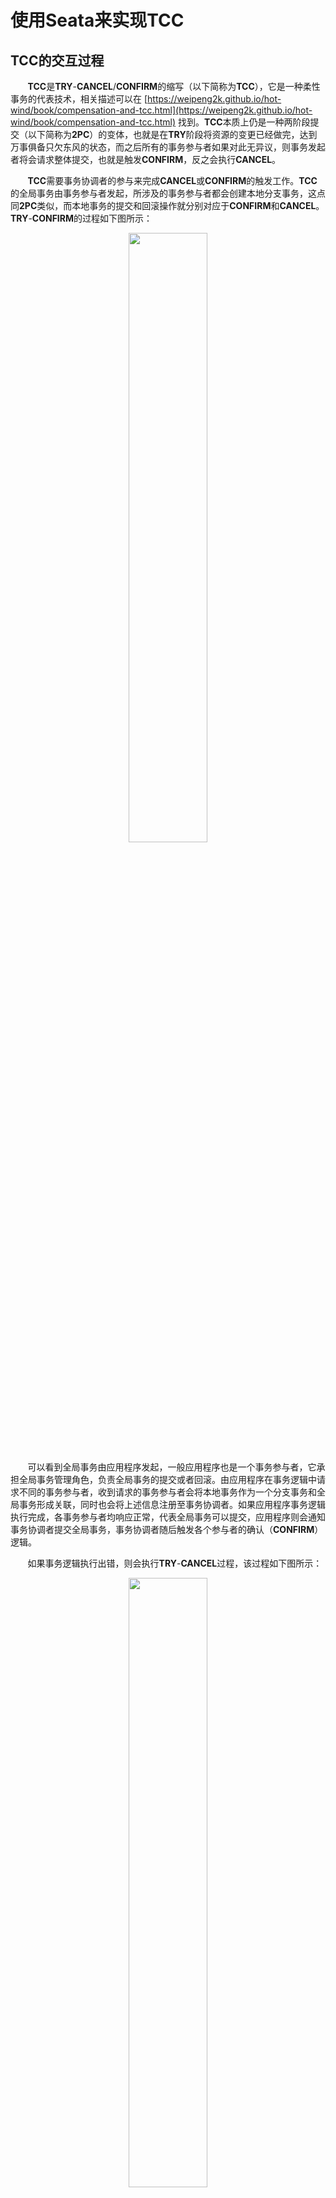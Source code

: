 # 使用**Seata**来实现**TCC**

## **TCC**的交互过程

&nbsp;&nbsp;&nbsp;&nbsp;&nbsp;&nbsp;&nbsp;**TCC**是**TRY**-**CANCEL**/**CONFIRM**的缩写（以下简称为**TCC**），它是一种柔性事务的代表技术，相关描述可以在 [https://weipeng2k.github.io/hot-wind/book/compensation-and-tcc.html](https://weipeng2k.github.io/hot-wind/book/compensation-and-tcc.html) 找到。**TCC**本质上仍是一种两阶段提交（以下简称为**2PC**）的变体，也就是在**TRY**阶段将资源的变更已经做完，达到万事俱备只欠东风的状态，而之后所有的事务参与者如果对此无异议，则事务发起者将会请求整体提交，也就是触发**CONFIRM**，反之会执行**CANCEL**。

&nbsp;&nbsp;&nbsp;&nbsp;&nbsp;&nbsp;&nbsp;**TCC**需要事务协调者的参与来完成**CANCEL**或**CONFIRM**的触发工作。**TCC**的全局事务由事务参与者发起，所涉及的事务参与者都会创建本地分支事务，这点同**2PC**类似，而本地事务的提交和回滚操作就分别对应于**CONFIRM**和**CANCEL**。**TRY**-**CONFIRM**的过程如下图所示：

<center>
<img src="https://weipeng2k.github.io/hot-wind/resources/tcc-using-seata/try-confirm.png" width="50%" />
</center>

&nbsp;&nbsp;&nbsp;&nbsp;&nbsp;&nbsp;&nbsp;可以看到全局事务由应用程序发起，一般应用程序也是一个事务参与者，它承担全局事务管理角色，负责全局事务的提交或者回滚。由应用程序在事务逻辑中请求不同的事务参与者，收到请求的事务参与者会将本地事务作为一个分支事务和全局事务形成关联，同时也会将上述信息注册至事务协调者。如果应用程序事务逻辑执行完成，各事务参与者均响应正常，代表全局事务可以提交，应用程序则会通知事务协调者提交全局事务，事务协调者随后触发各个参与者的确认（**CONFIRM**）逻辑。

&nbsp;&nbsp;&nbsp;&nbsp;&nbsp;&nbsp;&nbsp;如果事务逻辑执行出错，则会执行**TRY**-**CANCEL**过程，该过程如下图所示：

<center>
<img src="https://weipeng2k.github.io/hot-wind/resources/tcc-using-seata/try-cancel.png" width="50%" />
</center>

&nbsp;&nbsp;&nbsp;&nbsp;&nbsp;&nbsp;&nbsp;该过程和**TRY**-**CONFIRM**过程相似，在事务逻辑中调用事务参与者出现错误，则应用程序会通知事务协调者对当前全局事务进行回滚，事务协调者随后触发各个参与者的取消（**CANCEL**）逻辑。

## **TCC**的主要优势

&nbsp;&nbsp;&nbsp;&nbsp;&nbsp;&nbsp;&nbsp;**TCC**的主要优势在于有较高的吞吐量。以电商业务的商品订购场景为例，买家订购商品生成订单，同时会进行商品库存扣减，这个过程需要保证如果库存满足订购的数量，订单有效，反之则订单无效，也就是说订购过程是一个事务。简单起见，整个过程涉及三个事务参与者，分别是：交易前台、订单和商品库存三个微服务系统，交易前台会调用订单和商品库存两个微服务完成订购。

&nbsp;&nbsp;&nbsp;&nbsp;&nbsp;&nbsp;&nbsp;如果使用**2PC**来确保该分布式事务，假设：订购过程中，交易前台微服务调用订单微服务生成了订单，可随后调用商品库存微服务出现错误（库存不足或调用超时），该全局事务需要进行回滚。从资源占用的角度出发，上述过程如下图所示：

<center>
<img src="https://weipeng2k.github.io/hot-wind/resources/tcc-using-seata/2pc-abort-cost-time.png" width="60%" />
</center>

&nbsp;&nbsp;&nbsp;&nbsp;&nbsp;&nbsp;&nbsp;可以看到参与到该分布式事务的三个微服务，会将参与事务的资源（比如：订单数据和商品库存数据等）进行锁定，且锁定时间会横跨两个阶段。商品库存微服务反馈中止，全局事务需要中止，订单微服务依旧要等待协调者的通知才能继续，这使得订单资源被长时间锁定。在**2PC**模式下，整个系统的吞吐量存在短板，如果事务参与者（或某个参与者）存在比较耗时的操作，将会拖慢整个系统的响应时间。

&nbsp;&nbsp;&nbsp;&nbsp;&nbsp;&nbsp;&nbsp;如果换用**TCC**来处理这个场景，**TCC**事务参与者会在接受到请求后即刻提交本地事务，事务参与者之间不会由于对方处理耗时过长而相互影响，该过程对资源的占用如下图所示：

<center>
<img src="https://weipeng2k.github.io/hot-wind/resources/tcc-using-seata/tcc-cancel-cost-time.png" width="60%" />
</center>

&nbsp;&nbsp;&nbsp;&nbsp;&nbsp;&nbsp;&nbsp;从**TCC**的交互过程可以看到各个事务参与者所负责的本地事务在接收到调用请求后就会开始处理，一旦完成就会提交。订单微服务在接受到交易前台微服务的调用后就会进行订单创建，不会等待商品库存微服务的处理结果。当事务协调者发送取消事件给订单微服务时，订单微服务会根据通知中的事务上下文（比如：订单ID）来取消对应的订单，需要注意，取消订单的操作也是一个本地事务的提交。

&nbsp;&nbsp;&nbsp;&nbsp;&nbsp;&nbsp;&nbsp;**TCC**对资源的锁定占用时间会比**2PC**短很多，呈现出一种对资源离散且短时占据的形态，而非**2PC**在整个事务周期内都会整块长时间的锁定资源。由于资源锁定时间变短，单位时间处理本地事务数量自然增多，使得**TCC**模式下，整个系统的吞吐量会有显著的提升。

> 在微服务架构下，可以通过适当提升**TCC**链路上较为耗时的微服务实例数量，使的整个系统的吞吐量进一步提升。

## **TCC**的使用代价

&nbsp;&nbsp;&nbsp;&nbsp;&nbsp;&nbsp;&nbsp;**TCC**对资源锁定时间的减少无疑会提升系统的吞吐量，有更好的性能表现，但任何好处都会有交换的代价，而这些代价主要体现在以下两个方面。

### 产品交互方式的改变

&nbsp;&nbsp;&nbsp;&nbsp;&nbsp;&nbsp;&nbsp;在之前的商品订购场景中，**2PC**和**TCC**模式的不同之处除了在资源锁定上，在数据的可见性上也有非常大的不同。**2PC**在处理该场景时，当订单由于库存不足生成失败，用户（或买家）在后台是无法看到订购失败的订单，并且在数据库层面也不会出现订购失败的订单，原因是**2PC**追求强一致性，数据被回滚了。用户就是感觉订购失败，可能是网络或者系统不稳定，那接下来再试一下就好。

&nbsp;&nbsp;&nbsp;&nbsp;&nbsp;&nbsp;&nbsp;**TCC**在处理该场景时，订单和商品库存之间没有强依赖，虽然在一个全局事务中，但是订单数据会生成，虽然可以通过状态位等技术手段使用户无法查看到该失败订单，可是它确实在数据库中生成了，只是在等待随后对生成的数据做取消或确认操作，这个过程是一种最终一致性的体现。当然可以在随后的**CANCEL**事件处理中将该订单删除，但是这些特殊的处理逻辑已经侵入到了系统实现中，并不是一个好的选择。

&nbsp;&nbsp;&nbsp;&nbsp;&nbsp;&nbsp;&nbsp;适当改变产品的交互方式以适应**TCC**模式是一个更好的选择。由于**TCC**是两段异步的处理模式，产品需要一定程度上的面向失败设计，将订购失败认为是一种正常的情况，用户不仅可以看到失败的订单而且还能看到失败的原因。这样刚生成的订单，可以展示给用户系统在处理中的提示信息，一旦**CONFIRM**或者**CANCEL**通知完成处理后，就可以反馈给用户最终的处理结果。

&nbsp;&nbsp;&nbsp;&nbsp;&nbsp;&nbsp;&nbsp;产品交互方式的适当改变，增加些许面向失败和容错的设计，会使得**TCC**模式使用的更加自然，同时也能够获得更好的用户体验，最终为业务产品和技术实现做到了对齐。

### 技术实现方式的改变

&nbsp;&nbsp;&nbsp;&nbsp;&nbsp;&nbsp;&nbsp;**2PC**本质是在数据层面做分布式事务，它不需要应用代码做改造，而**TCC**实质是应用层面的**2PC**，它需要应用代码做改造来满足**TCC**所需要的语义。

&nbsp;&nbsp;&nbsp;&nbsp;&nbsp;&nbsp;&nbsp;微服务接口定义需要做出改变以适应**TCC**，以订单微服务的订单生成接口为例，在**2PC**和**TCC**模式下的不同如下图所示：

<center>
<img src="https://weipeng2k.github.io/hot-wind/resources/tcc-using-seata/tcc-interface.png" width="70%" />
</center>

&nbsp;&nbsp;&nbsp;&nbsp;&nbsp;&nbsp;&nbsp;可以看到在**2PC**（上图左半部分）模式下，应用对于接口的定义不会受到约束，这点是**2PC**的优势，事务协调者同数据源进行协作实现分布式事务，一定程度上对应用透明。而**TCC**（上图右半部分）模式下，应用成为分布式事务中的主角，它需要同事务协调者进行交互，所以在接口定义上需要定义出数据的创建、取消和确认三个不同的方法来分别应对**TCC**中的**TRY**、**CANCEL**和**CONFIRM**逻辑。

&nbsp;&nbsp;&nbsp;&nbsp;&nbsp;&nbsp;&nbsp;对于**2PC**而言，如果准备阶段有事务参与者反馈了中止，则在后续的提交阶段，数据源会将数据进行回滚。**TCC**没有依靠数据源来完成这个工作，而是需要用户编写取消的逻辑来处理之前**TRY**阶段生成的数据，因此**TCC**的取消对于数据源而言，又是一次新的提交。

&nbsp;&nbsp;&nbsp;&nbsp;&nbsp;&nbsp;&nbsp;在上图中的**TCC**模式下，对于订单生成服务`OrderCreateService`定义了三个方法`createOrder`、`cancelOrder`和`confirmOrder`分别应对订单生成过程中的**TRY**、**CANCEL**和**CONFIRM**逻辑。**TCC**除了对应用接口定义产生了侵入，对于这些方法的实现也有隐性的要求，也就是方法实现需要做到幂等。以`cancelOrder`为例，在取消订单时需要先获取订单，根据订单的数据做出判断（比如：订单是新生成、没有被取消且没有被确认），符合要求的情况下才能够进行取消处理，这么做的原因在于事务协调者对于应用的通知可能会由于网络（或其他）原因出现延迟或重复通知，所以需要由应用自身的代码逻辑保证幂等。

## **Seata**支持**TCC**

&nbsp;&nbsp;&nbsp;&nbsp;&nbsp;&nbsp;&nbsp;**TCC**依赖事务协调者来完成对全局事务（和分支事务）的状态维护与驱动。事务协调者接受事务参与者（也就是微服务应用）本地分支事务的注册，同时在全局事务提交或回滚时调用各个事务参与者相应的确认或取消接口。

&nbsp;&nbsp;&nbsp;&nbsp;&nbsp;&nbsp;&nbsp;**TCC**事务协调者的开源实现目前在业界有多个，其中使用广泛、功能完备且稳定可靠的参考实现当属**Seata**。

> 本文使用的**Seata**版本是2021年4月发布的1.4.2版本，由于讲述内容主要涉及其**TCC**功能的使用，如果需要更详细了解**Seata**，可以访问*seata.io*，参考其官方文档。

### 什么是**Seata**

&nbsp;&nbsp;&nbsp;&nbsp;&nbsp;&nbsp;&nbsp;**Seata**是一款开源的分布式解决方案，支持诸如：**AT**（类似**2PC**）、**TCC**、**SAGA**和**XA**多种事务模式。**Seata**是基于**C/S**架构的中间件，微服务应用需要依赖**Seata**客户端来完成和**Seata**服务端的通信，通信协议基于**Seata**自有的**RPC**协议。微服务应用通过**Seata**远程调用完成分布式事务的开启、注册，同时该通信链路也接受来自**Seata**服务端（由于事务状态变更而带来）的回调通知，其架构如下图所示：

<center>
<img src="https://weipeng2k.github.io/hot-wind/resources/tcc-using-seata/seata-architecture.png" width="70%" />
</center>

&nbsp;&nbsp;&nbsp;&nbsp;&nbsp;&nbsp;&nbsp;使用**Seata**之前，需要先部署**Seata**服务端，服务端会将**Seata**服务注册到注册中心，目的是当依赖**Seata**客户端的微服务应用启动时，可以通过注册中心订阅到**Seata**服务，使**Seata**服务以集群高可用的方式暴露给使用者。

&nbsp;&nbsp;&nbsp;&nbsp;&nbsp;&nbsp;&nbsp;**Seata**的客户端和服务端有许多参数可以配置，比如：事务提交的重试次数或间隔时间，一般情况这些配置可以放在微服务应用或者**Seata**服务端上，但配置项过多带来了较高的维护成本。**Seata**支持将配置存放在配置中心上，通过配置中心上统一的管理起来，方便使用者进行运维。

&nbsp;&nbsp;&nbsp;&nbsp;&nbsp;&nbsp;&nbsp;**Seata**服务端可以通过依赖外部的数据存储将事务上下文等信息持久化存储起来，使**Seata**服务端无状态化，从而进一步提升稳定性。**Seata**可以选择多种开源的注册和配置中心以及数据存储，如下表所示：

|类型|可选产品|功能描述|
|---|---|---|
|注册中心|文件、**ZooKeeper**、**Redis**、**Nacos**和**ETCD**等|**Seata**服务端注册**Seata**服务，**Seata**客户端进行服务发现|
|配置中心|文件、**ZooKeeper**、**Nacos**、**ETCD**和**SpringCloud Config**等|统一管理和维护**Seata**的配置信息|
|数据存储|文件、关系数据库和**Redis**|持久化存储全局事务、分支事务以及事务上下文信息|

&nbsp;&nbsp;&nbsp;&nbsp;&nbsp;&nbsp;&nbsp;微服务应用通过依赖**Seata**客户端与**Seata**服务端进行通信，**Seata**客户端通过**AOP**以及对主流**RPC**框架的扩展来完成对微服务应用间远程调用的拦截。在远程调用前开启（或注册）分布式事务，当**Seata**服务端发现事务状态变化时，再回调部署在微服务应用中的**Seata**客户端来执行相应的逻辑。

### **Seata**如何支持**TCC**

&nbsp;&nbsp;&nbsp;&nbsp;&nbsp;&nbsp;&nbsp;在**TCC**模式中，由事务管理器（一般也是事务参与者）开启全局事务，在事务逻辑执行过程中，该链路上所有节点（微服务应用）的分布式调用都会注册相应的分支事务，全局事务和分支事务会产生关联。当事务逻辑执行成功，代表全局事务可以提交，事务协调者则会回调各个事务参与者的确认逻辑，反之，回调其取消逻辑。

&nbsp;&nbsp;&nbsp;&nbsp;&nbsp;&nbsp;&nbsp;可以看到事务的开启和（节点之间的）传播是实现**TCC**的关键，**Seata**利用了**AOP**以及对主流**RPC**框架进行扩展来提供支持，接下来会简单介绍一下**Seata**对全局事务开启以及事务传播的相关逻辑。

&nbsp;&nbsp;&nbsp;&nbsp;&nbsp;&nbsp;&nbsp;在需要全局事务控制的方法上，通过添加注解`GlobalTransactional`将其标识为全局事务方法，该方法中的逻辑即为事务逻辑，在方法中的远程调用也会被全局事务所管理，其主要接口和类（以及部分主要方法）如下图所示：

<center>
<img src="https://weipeng2k.github.io/hot-wind/resources/tcc-using-seata/seata-aop.png" width="70%" />
</center>

&nbsp;&nbsp;&nbsp;&nbsp;&nbsp;&nbsp;&nbsp;可以看到**Seata**客户端通过实现**spring-aop**的方法拦截器来拦截用户的方法执行。**Seata**将全局事务抽象为`GlobalTransaction`，它和普通事务一样具备开始、提交和回滚等方法，当拦截到用户方法的调用（或异常）时，会触发全局事务对应的方法。**Seata**客户端与服务端通信底层基于**netty**，传输的自有**RPC**协议为`RpcMessage`，当事务管理器`TransactionManager`被调用时，会将相关事务操作远程通知到**Seata**服务端，可以认为在微服务之间进行业务远程调用的拓扑结构下还对应存在着一层**Seata**远程调用拓扑结构。

&nbsp;&nbsp;&nbsp;&nbsp;&nbsp;&nbsp;&nbsp;通过**AOP**以及远程调用的方式，可以让应用透明的开启全局事务，但在微服务架构下，如何能够做到当前事务在微服务之间传播呢？答案是，扩展应用使用的**RPC**框架。以**Apache Dubbo**为例（以下简称**Dubbo**），可以看到**Seata**通过扩展**Dubbo**过滤器的方式，使微服务之间具备了传播事务的能力，部分关键代码如下所示：

```java
@Activate(group = {DubboConstants.PROVIDER, DubboConstants.CONSUMER}, order = 100)
public class ApacheDubboTransactionPropagationFilter implements Filter {

    @Override
    public Result invoke(Invoker<?> invoker, Invocation invocation) throws RpcException {
        String xid = RootContext.getXID();
        BranchType branchType = RootContext.getBranchType();

        String rpcXid = RpcContext.getContext().getAttachment(RootContext.KEY_XID);
        String rpcBranchType = RpcContext.getContext().getAttachment(RootContext.KEY_BRANCH_TYPE);
        boolean bind = false;
        if (xid != null) {
            RpcContext.getContext().setAttachment(RootContext.KEY_XID, xid);
            RpcContext.getContext().setAttachment(RootContext.KEY_BRANCH_TYPE, branchType.name());
        } else {
            if (rpcXid != null) {
                RootContext.bind(rpcXid);
                if (StringUtils.equals(BranchType.**TCC**.name(), rpcBranchType)) {
                    RootContext.bindBranchType(BranchType.**TCC**);
                }
                bind = true;
            }
        }
        try {
            return invoker.invoke(invocation);
        } finally {
            // 略
        }
    }
}
```

&nbsp;&nbsp;&nbsp;&nbsp;&nbsp;&nbsp;&nbsp;**Dubbo**提供了对调用链路扩展的能力，这也说明它是一款非常成熟的**RPC**框架。可以看到在上述代码逻辑中，**Seata**的扩展点先尝试获取本地事务信息（包括：事务ID和事务模式），然后尝试获取**Dubbo**请求上下文中对应的远程事务信息。

&nbsp;&nbsp;&nbsp;&nbsp;&nbsp;&nbsp;&nbsp;如果能够获取到存储在`ThreadLocal`中的本地事务信息，表明当前代码运行在一个全局事务中，则尝试将事务信息放置到**Dubbo**请求上下文中，使之能够传递到下一个微服务节点。

&nbsp;&nbsp;&nbsp;&nbsp;&nbsp;&nbsp;&nbsp;如果本地事务信息没有获取到，但存在远程事务信息，这表明本次调用是**Seata**事务调用，则需要恢复远程事务信息到当前`ThreadLocal`中，将全局事务能够连接起来。

&nbsp;&nbsp;&nbsp;&nbsp;&nbsp;&nbsp;&nbsp;通过扩展**Dubbo**的`Filter`，使得**Seata**的全局事务具备了击鼓传花般的远程传输能力，事务逻辑中所有的分布式远程调用，均会在请求中“**沾染**”上事务信息，而这些信息也会被**Seata**服务端所掌握，最终在事务完成时，发起对所有事务参与者的回调。

## 一个基于**Seata**的参考示例

&nbsp;&nbsp;&nbsp;&nbsp;&nbsp;&nbsp;&nbsp;以商品订购场景为例，基于**SpringBoot**和**Dubbo**来实现该功能，同时依靠**Seata**确保分布式事务。示例中的部分业务代码仅打印了参数或结果，目的是方便读者观察执行的过程，由于示例代码（含单元测试）超过1400行，所以接下来仅针对关键代码进行介绍，应用全部代码可以在：[https://github.com/weipeng2k/seata-tcc-guide](https://github.com/weipeng2k/seata-tcc-guide) 找到。

### 部署**Seata**

&nbsp;&nbsp;&nbsp;&nbsp;&nbsp;&nbsp;&nbsp;在运行示例前需要部署**Seata**服务端，**Seata**服务端一般以集群的方式进行部署，依赖注册和配置中心以及外部存储做到高可用。由于本文主要介绍微服务应用如何使用**Seata**实现**TCC**，简单起见采用单节点的方式进行部署。

&nbsp;&nbsp;&nbsp;&nbsp;&nbsp;&nbsp;&nbsp;可以选择在官网下载**Seata**服务端，解压后运行`seata-server.sh`启动，如下图所示：

<center>
<img src="https://weipeng2k.github.io/hot-wind/resources/tcc-using-seata/seata-server-download.png" width="70%" />
</center>

&nbsp;&nbsp;&nbsp;&nbsp;&nbsp;&nbsp;&nbsp;默认**Seata**服务端（注册和配置中心以及外部存储）依赖的是本地文件。

&nbsp;&nbsp;&nbsp;&nbsp;&nbsp;&nbsp;&nbsp;当然也可以使用**Docker**进行部署，在安装了**Docker**的机器上运行如下命令：

```sh
docker run --name seata-server -p 8091:8091 -d seataio/seata-server:latest
```

&nbsp;&nbsp;&nbsp;&nbsp;&nbsp;&nbsp;&nbsp;该命令在当前机器上启动了**Seata**服务端，同时暴露了**Seata**服务端的（默认）端口。

> 如果不在本机部署**Seata**服务端，需要记录部署了**Seata**服务端机器的**IP**，并且能够确保之后部署的微服务应用能够访问该**IP**。微服务应用中的配置项`seata.service.grouplist.default`需要配置为服务端的**IP**和端口。

### 应用代码简介

&nbsp;&nbsp;&nbsp;&nbsp;&nbsp;&nbsp;&nbsp;本示例中商品订购场景涉及三个微服务应用，其相关信息如下表所示：

|应用|前台交易微服务|订单微服务|商品微服务|
|---|---|---|---|
|名称|**trade-facade**|**order-service**|**product-service**|
|领域实体|无|订单|商品库存<br>库存占用明细|
|接口服务|`TradeAction`，商品下单接口|`OrderCreateService`，订单创建服务|`ProductInventoryService`，商品库存服务|
|功能描述|接收前端请求，调用`OrderCreateService`创建订单，同时调用`ProductInventoryService`扣减对应商品的库存|实现并发布`OrderCreateService`，维护订单模型与数据|实现并发布`ProductInventoryService`，维护商品库存相关模型与数据|

&nbsp;&nbsp;&nbsp;&nbsp;&nbsp;&nbsp;&nbsp;用户订购请求通过**trade-facade**进入，首先会调用**order-service**生成订单，此时订单的是否可用状态为`false`，然后**trade-facade**调用**product-service**进行库存扣减，如果库存充足则减少商品预扣库存数量同时生成库存占用明细，以上为**TRY**阶段，相关部分代码如下：

```java
@Component("tradeAction")
public class TradeActionImpl implements TradeAction {

    @DubboReference(group = "dubbo", version = "1.0.0")
    private OrderCreateService orderCreateService;
    @DubboReference(group = "dubbo", version = "1.0.0")
    private ProductInventoryService productInventoryService;

    // fake id generator
    private final AtomicLong orderIdGenerator = new AtomicLong(System.currentTimeMillis());

    @Override
    @GlobalTransactional
    public Long makeOrder(Long productId, Long buyerId, Integer amount) {
        RootContext.bindBranchType(BranchType.**TCC**);
        CreateOrderParam createOrderParam = new CreateOrderParam();
        createOrderParam.setProductId(productId);
        createOrderParam.setBuyerUserId(buyerId);
        createOrderParam.setAmount(amount);
        Long orderId;
        try {
            orderId = orderIdGenerator.getAndIncrement();
            orderCreateService.createOrder(createOrderParam, orderId);
        } catch (OrderException ex) {
            throw new RuntimeException(ex);
        }

        OccupyProductInventoryParam occupyProductParam = new OccupyProductInventoryParam();
        try {
            occupyProductParam.setProductId(productId);
            occupyProductParam.setAmount(amount);
            occupyProductParam.setOutBizId(orderId);
            productInventoryService.occupyProductInventory(occupyProductParam, orderId.toString());
        } catch (ProductException ex) {
            throw new RuntimeException(ex);
        }

        return orderId;
    }
}
```

&nbsp;&nbsp;&nbsp;&nbsp;&nbsp;&nbsp;&nbsp;可以看到`makeOrder`方法上标注了`GlobalTransactional`注解，表示该方法需要事务保证，同时通过`RootContext`设置当前的事务模式为**TCC**。

&nbsp;&nbsp;&nbsp;&nbsp;&nbsp;&nbsp;&nbsp;对于`OrderCreateService`和`ProductInventoryService`，也需要增加**Seata**的注解，使得之后的**CANCEL**或**CONFIRM**通知能够调用到对应的逻辑，以`OrderCreateService`为例，代码如下：

```java
@LocalTCC
public interface OrderCreateService {

    /**
     * 根据参数创建一笔订单
     *
     * @param param   订单创建参数
     * @param orderId 订单ID
     * @throws OrderException 订单异常
     */
    @TwoPhaseBusinessAction(name = "orderCreateService", commitMethod = "confirmOrder", rollbackMethod = "cancelOrder")
    void createOrder(CreateOrderParam param,
                     @BusinessActionContextParameter(paramName = "orderId") Long orderId) throws OrderException;

    /**
     * <pre>
     * 根据订单ID确认订单
     * </pre>
     *
     * @param businessActionContext 业务行为上下文
     * @throws OrderException 订单异常
     */
    void confirmOrder(BusinessActionContext businessActionContext) throws OrderException;

    /**
     * <pre>
     * 根据订单ID作废当前订单
     * </pre>
     *
     * @param businessActionContext 业务行为上下文
     * @throws OrderException 订单异常
     */
    void cancelOrder(BusinessActionContext businessActionContext) throws OrderException;
}
```

&nbsp;&nbsp;&nbsp;&nbsp;&nbsp;&nbsp;&nbsp;可以看到接口声明需要标注`LocalTCC`注解，同时在**TRY**阶段（也就是`createOrder`）方法上标注`TwoPhaseBusinessAction`注解，而其中`commitMethod`和`rollbackMethod`分别对应**CONFIRM**和**CANCEL**阶段方法。通过`TwoPhaseBusinessAction`注解的声明，**Seata**会知晓在全局事务提交或回滚时调用该接口的哪个方法。

> `LocalTCC`、`TwoPhaseBusinessAction`和`BusinessActionContextParameter`注解需要标注在接口上才能被**Seata**所识别，这也是为什么**TCC**模式对应用的侵入性较强的一个原因。

&nbsp;&nbsp;&nbsp;&nbsp;&nbsp;&nbsp;&nbsp;如果订购成功，全局事务可以提交，**Seata**服务端会回调参与事务微服务的**CONFIRM**逻辑。本示例中，**order-service**的`confirmOrder`方法会被调用，订单的可用状态会被更新为`true`，**product-service**的`confirmProductInventory`方法会被调用，真实库存会被扣减，库存占用明细状态会更新为成功。

&nbsp;&nbsp;&nbsp;&nbsp;&nbsp;&nbsp;&nbsp;如果订购失败，全局事务需要回滚，失败的原因可能是调用**order-service**或**product-service**服务出现业务异常，比如：生成订单失败或库存不足，也有可能是系统异常，比如：调用超时或网络传输异常等，**Seata**服务端会回调参与事务微服务的**CANCEL**逻辑。本示例中，**order-service**的`cancelOrder`方法会被调用，订单可用状态会被更新为`false`，**product-service**的`cancelProductInventory`方法会被调用，预扣库存会被增加，库存占用明细状态会更新为取消。

> **Seata**服务端会回调参与事务的微服务，这个参与代表着业务远程调用已经发起，如果没有调用则不会发起相应的回调。比如：在`makeOrder`方法代码中，逻辑上的事务参与者有**trade-facade**、**order-service**和**product-service**，但如果`makeOrder`方法在实际执行中，调用到**order-service**就抛错了，则**CANCEL**回调只会通知到**trade-facade**和**order-service**。

### 订购示例演示

&nbsp;&nbsp;&nbsp;&nbsp;&nbsp;&nbsp;&nbsp;订购示例的逻辑比较简单，先初始化一个商品的库存为20，然后本地模拟10个并发请求用于订购商品，每次订购的数量为3，相关代码如下所示：

```java
@SpringBootApplication
@EnableDubbo
@Configuration
public class TradeApplication implements CommandLineRunner {

    private final ThreadPoolExecutor threadPoolExecutor = new ThreadPoolExecutor(10, 10, 5, TimeUnit.SECONDS,
            new LinkedBlockingQueue<>());
    @Autowired
    private TradeAction tradeAction;

    public static void main(String[] args) {
        SpringApplication.run(TradeApplication.class, args);
    }

    @Override
    public void run(String... args) throws Exception {
        tradeAction.setProductInventory(1L, 20);
        CountDownLatch start = new CountDownLatch(1);
        CountDownLatch stop = new CountDownLatch(10);
        AtomicInteger orderCount = new AtomicInteger();
        for (int i = 1; i <= 10; i++) {
            int userId = i;
            threadPoolExecutor.execute(() -> {
                try {
                    start.await();
                } catch (InterruptedException e) {
                    e.printStackTrace();
                }
                try {
                    tradeAction.makeOrder(1L, (long) userId, 3);
                    orderCount.incrementAndGet();
                } catch (Exception ex) {
                    // Ignore.
                } finally {
                    stop.countDown();
                }
            });
        }

        start.countDown();

        stop.await();

        Thread.sleep(1000);

        System.err.println("订单数量：" + orderCount.get());
        System.err.println("库存余量：" + tradeAction.getProductInventory(1L));
    }
}
```

&nbsp;&nbsp;&nbsp;&nbsp;&nbsp;&nbsp;&nbsp;先启动**order-service**和**product-service**，然后运行**trade-facade**，可以看到输出：

```sh
订单数量：6
库存余量：2
```

> 微服务需要依赖注册中心，本示例的注册中心使用的是**ZooKeeper**。

&nbsp;&nbsp;&nbsp;&nbsp;&nbsp;&nbsp;&nbsp;输出显示成功生成了6笔订单，每笔订单包含3件商品，因此商品库存还剩2件，而这表明有4笔订单被取消。可以观察**order-service**的标准输出，能够看到**TRY**阶段的相关（部分）输出：

```sh
买家{7}购买商品{1}，数量为{3}，订单{1631264872732}生成@2021-09-10 17:07:56[DubboServerHandler-192.168.31.133:20880-thread-3] in Tx(172.18.0.3:8091:27191024100888792)
.
.
买家{10}购买商品{1}，数量为{3}，订单{1631264872731}生成@2021-09-10 17:07:56[DubboServerHandler-192.168.31.133:20880-thread-4] in Tx(172.18.0.3:8091:27191024100888799)
```

&nbsp;&nbsp;&nbsp;&nbsp;&nbsp;&nbsp;&nbsp;总共10条记录，可以看到每笔订单均在不同的事务（Tx）中生成，且运行的线程为**Dubbo**服务端线程（输出内容中的中括号所包含的为线程名）。

&nbsp;&nbsp;&nbsp;&nbsp;&nbsp;&nbsp;&nbsp;在**TRY**阶段之后，会出现**CANCEL**和**CONFIRM**阶段的（部分）输出：

```sh
买家{7}购买商品{1}，数量为{3}，订单{1631264872732}启用@2021-09-10 17:07:56[rpcDispatch_RMROLE_1_1_24] in Tx(172.18.0.3:8091:27191024100888792)
.
.
买家{9}购买商品{1}，数量为{3}，订单{1631264872728}取消@2021-09-10 17:07:57[rpcDispatch_RMROLE_1_8_24] in Tx(172.18.0.3:8091:27191024100888793)
```

&nbsp;&nbsp;&nbsp;&nbsp;&nbsp;&nbsp;&nbsp;其中订单启用的输出有6条，订单取消的输出有4条，同时注意到运行的线程为**Seata**的资源管理器线程。这说明**TCC**不同阶段的逻辑一般是由不同线程运行的，所以在实际使用过程中，需要注意线程安全问题。
